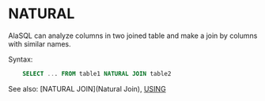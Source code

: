 # NATURAL

AlaSQL can analyze columns in two joined table and make a join by columns with similar names.

Syntax:
```sql
    SELECT ... FROM table1 NATURAL JOIN table2
```

See also: [NATURAL JOIN](Natural Join), [USING](Using)